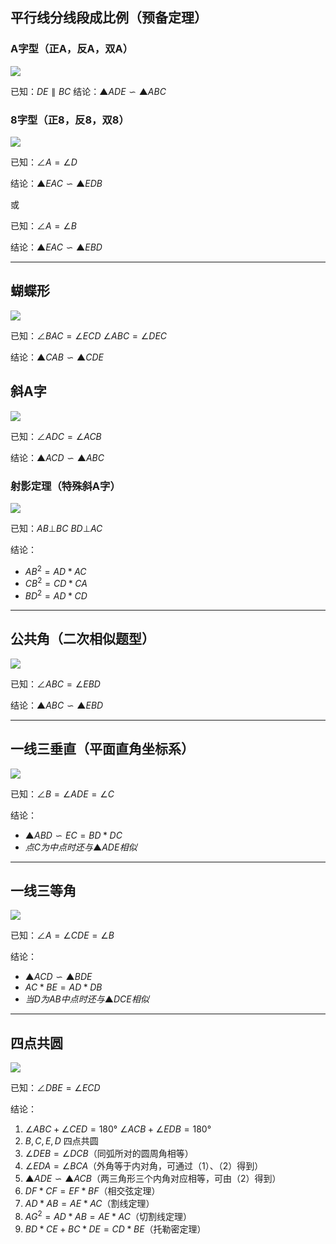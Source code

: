 ## 平行线分线段成比例（预备定理）
### A字型（正A，反A，双A）
![](assets/a字形.png)

已知：$DE \parallel BC$
结论：$▲ADE∽▲ABC$

### 8字型（正8，反8，双8）
![](assets/8字形.png)

已知：$∠A=∠D$

结论：$▲EAC∽▲EDB$

或

已知：$∠A=∠B$

结论：$▲EAC∽▲EBD$

***
## 蝴蝶形
![](assets/蝴蝶形.png)

已知：$∠BAC=∠ECD$ $∠ABC=∠DEC$

结论：$▲CAB∽▲CDE$

## 斜A字
![](assets/斜a字.png)

已知：$∠ADC=∠ACB$

结论：$▲ACD∽▲ABC$

### 射影定理（特殊斜A字）
![](assets/射影定理.png)

已知：$AB⊥BC$ $BD⊥AC$

结论：
- $AB^2=AD*AC$
- $CB^2=CD*CA$
- $BD^2=AD*CD$


***
## 公共角（二次相似题型）
![](assets/公共角.png)

已知：$∠ABC=∠EBD$

结论：$▲ABC∽▲EBD$

***
## 一线三垂直（平面直角坐标系）
![](assets/一线三垂直.png)

已知：$∠B=∠ADE=∠C$

结论：
- $▲ABD∽EC=BD*DC$
- $点C为中点时还与▲ADE相似$

***
## 一线三等角
![](assets/一线三等角.png)

已知：$∠A=∠CDE=∠B$

结论：
- $▲ACD∽▲BDE$
- $AC*BE=AD*DB$
- $当D为AB中点时还与▲DCE相似$

***
## 四点共圆
![](assets/四点共圆.png)

已知：$∠DBE=∠ECD$

结论：
1. $∠ABC+∠CED=180°$ $∠ACB+∠EDB=180°$
2. $B,C,E,D$ 四点共圆
3. $∠DEB=∠DCB$（同弧所对的圆周角相等）
4. $∠EDA=∠BCA$（外角等于内对角，可通过（1）、（2）得到）
5. $▲ADE∽▲ACB$（两三角形三个内角对应相等，可由（2）得到）
6. $DF*CF=EF*BF$（相交弦定理）
7. $AD*AB=AE*AC$（割线定理）
8. $AG^2=AD*AB=AE*AC$（切割线定理）
9. $BD*CE+BC*DE=CD*BE$（托勒密定理）

